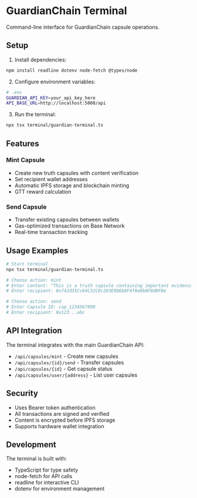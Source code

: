 # GuardianChain Terminal

Command-line interface for GuardianChain capsule operations.

## Setup

1. Install dependencies:
```bash
npm install readline dotenv node-fetch @types/node
```

2. Configure environment variables:
```bash
# .env
GUARDIAN_API_KEY=your_api_key_here
API_BASE_URL=http://localhost:5000/api
```

3. Run the terminal:
```bash
npx tsx terminal/guardian-terminal.ts
```

## Features

### Mint Capsule
- Create new truth capsules with content verification
- Set recipient wallet addresses
- Automatic IPFS storage and blockchain minting
- GTT reward calculation

### Send Capsule
- Transfer existing capsules between wallets
- Gas-optimized transactions on Base Network
- Real-time transaction tracking

## Usage Examples

```bash
# Start terminal
npx tsx terminal/guardian-terminal.ts

# Choose action: mint
# Enter content: "This is a truth capsule containing important evidence"
# Enter recipient: 0x742d35Cc64C32C8c2D3E9D6b8F4f8e8b8F8d8F8e

# Choose action: send
# Enter Capsule ID: cap_1234567890
# Enter recipient: 0x123...abc
```

## API Integration

The terminal integrates with the main GuardianChain API:
- `/api/capsules/mint` - Create new capsules
- `/api/capsules/{id}/send` - Transfer capsules
- `/api/capsules/{id}` - Get capsule status
- `/api/capsules/user/{address}` - List user capsules

## Security

- Uses Bearer token authentication
- All transactions are signed and verified
- Content is encrypted before IPFS storage
- Supports hardware wallet integration

## Development

The terminal is built with:
- TypeScript for type safety
- node-fetch for API calls
- readline for interactive CLI
- dotenv for environment management